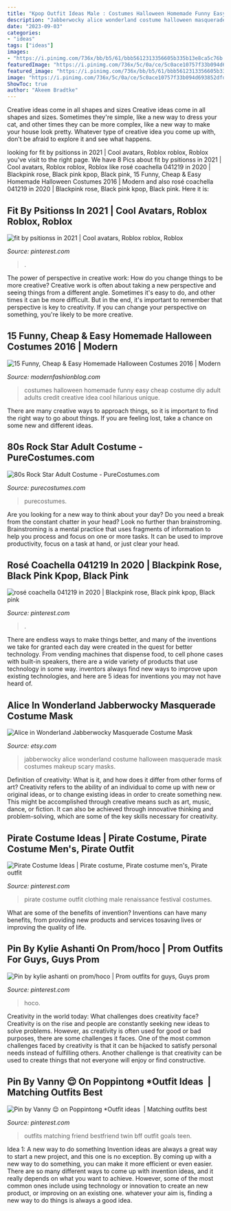 ```yaml
---
title: "Kpop Outfit Ideas Male : Costumes Halloween Homemade Funny Easy Cheap Costume Diy Adult Adults Credit Creative Idea Cool Hilarious Unique"
description: "Jabberwocky alice wonderland costume halloween masquerade mask costumes makeup scary masks"
date: "2023-09-03"
categories:
- "ideas"
tags: ["ideas"]
images:
- "https://i.pinimg.com/736x/bb/b5/61/bbb5612313356605b335b13e8ca5c76b.jpg"
featuredImage: "https://i.pinimg.com/736x/5c/0a/ce/5c0ace10757f33b094d693852dfd2fcd.jpg"
featured_image: "https://i.pinimg.com/736x/bb/b5/61/bbb5612313356605b335b13e8ca5c76b.jpg"
image: "https://i.pinimg.com/736x/5c/0a/ce/5c0ace10757f33b094d693852dfd2fcd.jpg"
ShowToc: true
author: "Akeem Bradtke"
---
```



Creative ideas come in all shapes and sizes
Creative ideas come in all shapes and sizes. Sometimes they're simple, like a new way to dress your cat, and other times they can be more complex, like a new way to make your house look pretty. Whatever type of creative idea you come up with, don't be afraid to explore it and see what happens.

	

		
looking for fit by psitionss in 2021 | Cool avatars, Roblox roblox, Roblox you've visit to the right page. We have 8 Pics about fit by psitionss in 2021 | Cool avatars, Roblox roblox, Roblox like rosé coachella 041219 in 2020 | Blackpink rose, Black pink kpop, Black pink, 15 Funny, Cheap &amp; Easy Homemade Halloween Costumes 2016 | Modern and also rosé coachella 041219 in 2020 | Blackpink rose, Black pink kpop, Black pink. Here it is:
		
    
## Fit By Psitionss In 2021 | Cool Avatars, Roblox Roblox, Roblox

<img loading=lazy src="https://i.pinimg.com/736x/0b/e3/4d/0be34d33ab887be044bcca3e284d66c5.jpg" onerror="this.onerror=null;this.src='https://tse4.mm.bing.net/th?id=OIP.bzFfLE_pIp8Ypm4zJgtWhAHaNG&amp;pid=15.1';" alt="fit by psitionss in 2021 | Cool avatars, Roblox roblox, Roblox">

_Source: pinterest.com_

>. 

	

The power of perspective in creative work: How do you change things to be more creative?
Creative work is often about taking a new perspective and seeing things from a different angle. Sometimes it's easy to do, and other times it can be more difficult. But in the end, it's important to remember that perspective is key to creativity. If you can change your perspective on something, you're likely to be more creative.

    
## 15 Funny, Cheap &amp; Easy Homemade Halloween Costumes 2016 | Modern

<img loading=lazy src="http://modernfashionblog.com/wp-content/uploads/2016/08/15-Funny-Cheap-Easy-Homemade-Halloween-Costumes-2016-14.jpg" onerror="this.onerror=null;this.src='https://tse3.mm.bing.net/th?id=OIP.I1-3cAOyz0Do0E-cNDjrFwHaHS&amp;pid=15.1';" alt="15 Funny, Cheap &amp; Easy Homemade Halloween Costumes 2016 | Modern">

_Source: modernfashionblog.com_

>costumes halloween homemade funny easy cheap costume diy adult adults credit creative idea cool hilarious unique. 

	

There are many creative ways to approach things, so it is important to find the right way to go about things. If you are feeling lost, take a chance on some new and different ideas.

    
## 80s Rock Star Adult Costume - PureCostumes.com

<img loading=lazy src="https://www.purecostumes.com/mm5/graphics/00000001/FM76349_full_1.jpg" onerror="this.onerror=null;this.src='https://tse3.mm.bing.net/th?id=OIP.cUXMG8lLxlAg6tmkSdZaaQHaLO&amp;pid=15.1';" alt="80s Rock Star Adult Costume - PureCostumes.com">

_Source: purecostumes.com_

>purecostumes. 

	

Are you looking for a new way to think about your day? Do you need a break from the constant chatter in your head? Look no further than brainstroming. Brainstroming is a mental practice that uses fragments of information to help you process and focus on one or more tasks. It can be used to improve productivity, focus on a task at hand, or just clear your head.

    
## Rosé Coachella 041219 In 2020 | Blackpink Rose, Black Pink Kpop, Black Pink

<img loading=lazy src="https://i.pinimg.com/736x/e5/1f/66/e51f66d3b699e918bee17b0c6ee620d5.jpg" onerror="this.onerror=null;this.src='https://tse3.mm.bing.net/th?id=OIP.HVJpDSDS6s0M2AJUsup3VAHaQB&amp;pid=15.1';" alt="rosé coachella 041219 in 2020 | Blackpink rose, Black pink kpop, Black pink">

_Source: pinterest.com_

>. 

	

There are endless ways to make things better, and many of the inventions we take for granted each day were created in the quest for better technology. From vending machines that dispense food, to cell phone cases with built-in speakers, there are a wide variety of products that use technology in some way. inventors always find new ways to improve upon existing technologies, and here are 5 ideas for inventions you may not have heard of.

    
## Alice In Wonderland Jabberwocky Masquerade Costume Mask

<img loading=lazy src="https://img1.etsystatic.com/000/0/5250090/il_570xN.225667919.jpg" onerror="this.onerror=null;this.src='https://tse3.mm.bing.net/th?id=OIP.2LZb7rh5mAeP8Wwgjda48QHaJ4&amp;pid=15.1';" alt="Alice in Wonderland Jabberwocky Masquerade Costume Mask">

_Source: etsy.com_

>jabberwocky alice wonderland costume halloween masquerade mask costumes makeup scary masks. 

	

Definition of creativity: What is it, and how does it differ from other forms of art?
Creativity refers to the ability of an individual to come up with new or original ideas, or to change existing ideas in order to create something new. This might be accomplished through creative means such as art, music, dance, or fiction. It can also be achieved through innovative thinking and problem-solving, which are some of the key skills necessary for creativity.

    
## Pirate Costume Ideas | Pirate Costume, Pirate Costume Men&#039;s, Pirate Outfit

<img loading=lazy src="https://i.pinimg.com/736x/5c/0a/ce/5c0ace10757f33b094d693852dfd2fcd.jpg" onerror="this.onerror=null;this.src='https://tse4.mm.bing.net/th?id=OIP.gsp8i0NIJ1ylSUUEXrofLQHaLH&amp;pid=15.1';" alt="Pirate Costume Ideas | Pirate costume, Pirate costume men&#039;s, Pirate outfit">

_Source: pinterest.com_

>pirate costume outfit clothing male renaissance festival costumes. 

	

What are some of the benefits of invention?
Inventions can have many benefits, from providing new products and services tosaving lives or improving the quality of life.

    
## Pin By Kylie Ashanti On Prom/hoco | Prom Outfits For Guys, Guys Prom

<img loading=lazy src="https://i.pinimg.com/736x/bb/b5/61/bbb5612313356605b335b13e8ca5c76b.jpg" onerror="this.onerror=null;this.src='https://tse4.mm.bing.net/th?id=OIP.lccUOkQn6POaL5dX_-rdaQHaJ3&amp;pid=15.1';" alt="Pin by kylie ashanti on prom/hoco | Prom outfits for guys, Guys prom">

_Source: pinterest.com_

>hoco. 

	

Creativity in the world today: What challenges does creativity face?
Creativity is on the rise and people are constantly seeking new ideas to solve problems. However, as creativity is often used for good or bad purposes, there are some challenges it faces. One of the most common challenges faced by creativity is that it can be hijacked to satisfy personal needs instead of fulfilling others. Another challenge is that creativity can be used to create things that not everyone will enjoy or find constructive.

    
## Pin By Vanny 😌 On Poppintong *Outfit Ideas ️ | Matching Outfits Best

<img loading=lazy src="https://i.pinimg.com/736x/99/7d/9b/997d9b5398ad9f1a3cdd5cdfca116f3c.jpg" onerror="this.onerror=null;this.src='https://tse3.mm.bing.net/th?id=OIP.pJMBRGIHOy7HSvQDBuoIxQHaJ4&amp;pid=15.1';" alt="Pin by Vanny 😌 on Poppintong *Outfit ideas ️ | Matching outfits best">

_Source: pinterest.com_

>outfits matching friend bestfriend twin bff outfit goals teen. 

	

Idea 1: A new way to do something
Invention ideas are always a great way to start a new project, and this one is no exception. By coming up with a new way to do something, you can make it more efficient or even easier. There are so many different ways to come up with invention ideas, and it really depends on what you want to achieve. However, some of the most common ones include using technology or innovation to create an new product, or improving on an existing one. whatever your aim is, finding a new way to do things is always a good idea.

